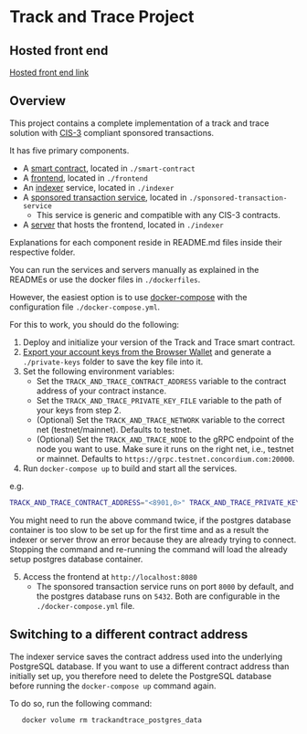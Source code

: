 # Track and Trace Project

## Hosted front end

[Hosted front end link](https://trackntrace.testnet.concordium.com/)

## Overview

This project contains a complete implementation of a track and trace solution with [CIS-3](https://proposals.concordium.software/CIS/cis-3.html) compliant sponsored transactions.

It has five primary components.

- A [smart contract](./smart-contract/README.md), located in `./smart-contract`
- A [frontend](./frontend/README.md), located in `./frontend`
- An [indexer](./indexer/README.md) service, located in `./indexer`
- A [sponsored transaction service](./sponsored-transaction-service/README.md), located in `./sponsored-transaction-service`
  - This service is generic and compatible with any CIS-3 contracts.
- A [server](./indexer/README.md) that hosts the frontend, located in `./indexer`

Explanations for each component reside in README.md files inside their respective folder.

You can run the services and servers manually as explained in the READMEs or use the docker files in `./dockerfiles`.

However, the easiest option is to use [docker-compose](https://docs.docker.com/compose/) with the configuration file `./docker-compose.yml`.

For this to work, you should do the following:

1. Deploy and initialize your version of the Track and Trace smart contract.
2. [Export your account keys from the Browser Wallet](https://developer.concordium.software/en/mainnet/net/guides/export-key.html) and generate a `./private-keys` folder to save the key file into it.
3. Set the following environment variables:
   - Set the `TRACK_AND_TRACE_CONTRACT_ADDRESS` variable to the contract address of your contract instance.
   - Set the `TRACK_AND_TRACE_PRIVATE_KEY_FILE` variable to the path of your keys from step 2.
   - (Optional) Set the `TRACK_AND_TRACE_NETWORK` variable to the correct net (testnet/mainnet). Defaults to testnet.
   - (Optional) Set the `TRACK_AND_TRACE_NODE` to the gRPC endpoint of the node you want to use. Make sure it runs on the right net, i.e., testnet or mainnet. Defaults to `https://grpc.testnet.concordium.com:20000`.
4. Run `docker-compose up` to build and start all the services.

e.g.

```bash
TRACK_AND_TRACE_CONTRACT_ADDRESS="<8901,0>" TRACK_AND_TRACE_PRIVATE_KEY_FILE="./private-keys/4SizPU2ipqQQza9Xa6fUkQBCDjyd1vTNUNDGbBeiRGpaJQc6qX.export" docker-compose up
```

You might need to run the above command twice, if the postgres database container is too slow
to be set up for the first time and as a result the indexer or server throw an error because
they are already trying to connect. Stopping the command and re-running the command will load
the already setup postgres database container.

5. Access the frontend at `http://localhost:8080`
   - The sponsored transaction service runs on port `8000` by default, and the postgres database runs on `5432`. Both are configurable in the `./docker-compose.yml` file.

## Switching to a different contract address

The indexer service saves the contract address used into the underlying PostgreSQL database.
If you want to use a different contract address than initially set up, you therefore need to delete the PostgreSQL database before running the `docker-compose up` command again.

To do so, run the following command:

``` shell
   docker volume rm trackandtrace_postgres_data
```

